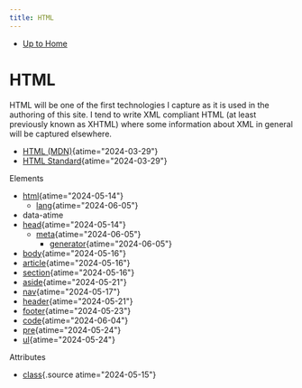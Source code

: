 ```yaml
---
title: HTML
---
```


- [Up to Home](/)

<div>

# HTML

</div>

HTML will be one of the first technologies I capture as it is used in
the authoring of this site. I tend to write XML compliant HTML (at least
previously known as XHTML) where some information about XML in general
will be captured elsewhere.

-   [HTML
    (MDN)](https://developer.mozilla.org/en-US/docs/Glossary/HTML "HTML - MDN Web Docs Glossary: Definitions of Web-related terms | MDN"){atime="2024-03-29"}
-   [HTML
    Standard](https://html.spec.whatwg.org/ "HTML Standard"){atime="2024-03-29"}

Elements

-   [html](https://html.spec.whatwg.org/#the-html-element "The html element"){atime="2024-05-14"}
    -   [lang](https://html.spec.whatwg.org/#the-lang-and-xml:lang-attributes "The lang and xml:lang attributes"){atime="2024-06-05"}
-   data-atime
-   [head](https://html.spec.whatwg.org/#the-head-element "The head element"){atime="2024-05-14"}
    -   [meta](https://html.spec.whatwg.org/#the-meta-element "The meta element"){atime="2024-06-05"}
        -   [generator](https://html.spec.whatwg.org/#meta-generator "generator"){atime="2024-06-05"}
-   [body](https://html.spec.whatwg.org/#the-body-element "The body element"){atime="2024-05-16"}
-   [article](https://html.spec.whatwg.org/#the-article-element "The article element"){atime="2024-05-16"}
-   [section](https://html.spec.whatwg.org/#the-section-element "The section element"){atime="2024-05-16"}
-   [aside](https://html.spec.whatwg.org/#the-aside-element "The aside element"){atime="2024-05-21"}
-   [nav](https://html.spec.whatwg.org/#the-nav-element "The nav element"){atime="2024-05-17"}
-   [header](https://html.spec.whatwg.org/#the-header-element "The header element"){atime="2024-05-21"}
-   [footer](https://html.spec.whatwg.org/#the-footer-element "The footer element"){atime="2024-05-23"}
-   [code](https://html.spec.whatwg.org/#the-code-element "The code element"){atime="2024-06-04"}
-   [pre](https://html.spec.whatwg.org/#the-pre-element "The pre element"){atime="2024-05-24"}
-   [ul](https://html.spec.whatwg.org/#the-ul-element "The ul element"){atime="2024-05-24"}

Attributes

-   [class](https://html.spec.whatwg.org/#classes "classes"){.source
    atime="2024-05-15"}
